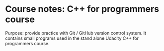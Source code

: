 # Course notes: C++ for programmers course

Purpose: provide practice with Git / GitHub version control system. It contains small programs used in the stand alone Udacity C++ for programmers course. 
